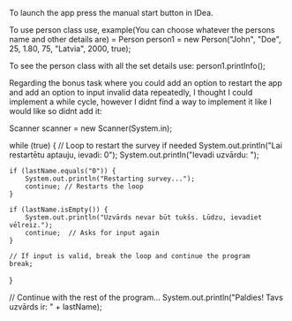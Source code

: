 To launch the app press the manual start button in IDea. 

To use person class use, example(You can choose whatever the persons name and other details are) = Person person1 = new Person("John", "Doe", 25, 1.80, 75, "Latvia", 2000, true); 

To see the person class with all the set details use: person1.printInfo();

Regarding the bonus task where you could add an option to restart the app and add an option to input invalid data repeatedly, I thought I could implement a while cycle, however I didnt find a way to implement it like I would like so didnt add it:

Scanner scanner = new Scanner(System.in);

while (true) {  // Loop to restart the survey if needed
    System.out.println("Lai restartētu aptauju, ievadi: 0");
    System.out.println("Ievadi uzvārdu: ");

    if (lastName.equals("0")) {
        System.out.println("Restarting survey...");
        continue; // Restarts the loop
    }

    if (lastName.isEmpty()) {
        System.out.println("Uzvārds nevar būt tukšs. Lūdzu, ievadiet vēlreiz.");
        continue;  // Asks for input again
    }

    // If input is valid, break the loop and continue the program
    break;
}

// Continue with the rest of the program...
System.out.println("Paldies! Tavs uzvārds ir: " + lastName);
